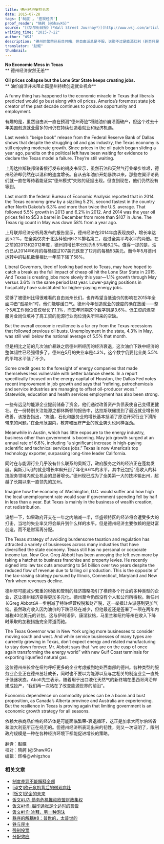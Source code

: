```yaml
---
title: 德州经济安然无恙
date: 2015-07-28
tags: ['制度', '宏观经济']
proof_reader: "晓舸 (@ShawXG)"
source: "[《华尔街日报》（*Wall Street Journay*）](http://www.wsj.com/articles/no-economic-mess-in-texas-1437433836)"
writing_time: "2015-7-22"
author: "WSJ"
description: "德州的繁荣已有目共睹，但自由派总是不服，说那不过是能源红利（甚至只是能源泡沫），页岩革命当然惠及了德州，但细致的经济学家早已指出，能源并非德州繁荣的关键，多年来，自由派都在等着油价崩溃，好看德州的笑话，可惜他们始终没能等来这一天……"
translator: "赵鲲"
thumbnail:
---
```


**No Economic Mess in Texas**  
** 德州经济安然无恙**

**Oil prices collapse but the Lone Star State keeps creating jobs.**  
** 油价崩溃并未阻止孤星州持续创造就业机会**

A funny thing has happened to the economic miracle in Texas that liberals predicted would go bust along with oil prices. America’s foremost state job creator of the past decade continues to produce opportunity and employment.

有趣的是，虽然自由派一直在预测“德州奇迹”将随油价崩溃而破产，但这个过去十年美国创造就业最多的州仍在持续创造着就业和经济机遇。

Last week’s “beige book” release from the Federal Reserve Bank of Dallas shows that despite the struggling oil and gas industry, the Texas economy is still enjoying moderate growth. Since prices in the oil patch began sliding a year ago, pundits on the political left have been waiting for evidence to declare the Texas model a failure. They’re still waiting.

上周达拉斯联邦储备银行发布的褐皮书显示，虽然石油和天然气行业举步维艰，德州经济却仍然在以温和的速度增长。自从去年油价开始暴跌以来，那些左翼评论员们就一直在等待着能证实“德州模式”失败的证据出现。但直到现在，他们仍然没有等到。

Last month the federal Bureau of Economic Analysis reported that in 2014 the Texas economy grew by a sizzling 5.2%, second fastest in the country after North Dakota’s 6.3% and more than twice the U.S. average. That followed 5.5% growth in 2013 and 6.2% in 2012. And 2014 was the year oil prices fell to $53 a barrel in December from more than $107 in June. The Texas rig count in May was down 58% from a year ago.

上月联邦经济分析局发布的报告显示，德州经济在2014年度表现良好，增长率达到5.2%，在全美仅次于北达科他州6.2%排名第二，超过全美平均水平的两倍。在之前的2013和2012年度，德州的增长率分别为5.5%和6.2%。值得一提的是，油价已从2014年6月的每桶超过107美元跌至了12月的每桶53美元。而今年5月德州运转中的钻机数量相比一年前下降了58%。

Liberal Governors, tired of looking bad next to Texas, may have hoped to catch a break as the full impact of cheap oil hit the Lone Star State in 2015. And Texas is creating jobs more slowly this year—1.1% growth through May versus 3.6% in the same period last year. Lower-paying positions in hospitality have substituted for higher-paying energy jobs.

受够了被德州比得很难看的自由派州长们，也许希望当低油价的影响在2015年全面冲击“孤星州”时，他们能够缓口气。德州今年创造就业的速度的确在放缓——整个5月工作岗位仅仅增长了1.1%，而去年同期这个数字则是3.6%。低工资的酒店服务业岗位填补了高工资的能源行业岗位消失所带来的空缺。

But the overall economic resilience is a far cry from the Texas recessions that followed previous oil busts. Unemployment in the state, 4.3% in May, was still well below the national average of 5.5% that month.

但是相比之前的几次油价暴跌之后德州所经历的经济衰退，这次油价下跌中经济的整体韧性已经强得多了。德州在5月的失业率是4.3%，这个数字仍要比全美 5.5% 的平均水平低了不少。

Some credit goes to the foresight of energy companies that made themselves less vulnerable with better balance sheets. In a report specifically focused on the energy capital of Houston, the Dallas Fed notes recent improvement in job growth and says that “refining, petrochemicals and service industries are managing to offset oil-producer woes.” Statewide, education and health services employment has also been strong.

一些有远见的能源企业提前储备了资金，他们通过改善资产负债表使自己变得更健壮。在一份特别关注能源之都休斯顿的报告中，达拉斯联储提到了最近就业增长的改善，该报告指出，“炼油，石化和服务业的增长基本抵消了原油开采行业下滑所带来的问题。”在全州范围内，教育和医疗产业的就业势头也同样强劲。

Meanwhile in Austin, which has little exposure to the energy industry, business other than government is booming. May job growth surged at an annual rate of 6.6%, including “a significant increase in high-paying scientific and technical services jobs.” Texas is now America’s top technology exporter, surpassing long-time leader California.

同时在与能源行业几乎没有什么联系的奥斯汀，政府服务之外的经济正在蓬勃发展。奥斯汀5月的就业增长率飙升到了年化6.6%的水平，其中还包括“高收入的科技服务领域内就业机会的显著增长。”德州现已成为了全美第一大的技术输出州，超越了长期以来一直领先的加州。

Imagine how the economy of Washington, D.C. would suffer and how high the local unemployment rate would soar if government spending fell by half in less than a year. But Texas is mainly in the business of wealth creation, not redistribution.

设想一下，如果政府开支在一年之内缩减一半，华盛顿特区的经济将会遭受多大的打击，当地的失业率又将会飙升到什么样的水平。但是德州经济主要依赖的是财富创造，而不是财富再分配。

The Texas strategy of avoiding burdensome taxation and regulation has attracted a variety of businesses across many industries that have diversified the state economy. Texas still has no personal or corporate income tax. New Gov. Greg Abbott has been annoying the left even more by taking a hatchet to business franchise and property levies. He recently signed into law tax cuts amounting to $4 billion over two years despite the reduced flow of revenue due to falling oil production. This is the opposite of the tax-raising strategy pursued by Illinois, Connecticut, Maryland and New York when revenues decline.

德州尽可能减少繁重的税收和管制的经济策略吸引了横跨多个行业的多种类型的企业，这让德州经济变得更加多元化。德州至今仍然没有个人和公司所得税。新任州长Greg Abbott进一步削减了特许经营权税和财产税，这一举措让左派感到更加气恼。虽然政府收入因为油价的下跌已经在减少，但他最近还是签署了一项在两年内减税40亿美元的计划。这与伊利诺伊，康涅狄格，马里兰和纽约等州在收入下降时采取的加税措施完全背道而驰。

The Texas Governor was in New York urging more businesses to consider moving south and west. And while service businesses of many types are currently growing in Texas, don’t expect energy and related manufacturing to stay down forever. Mr. Abbott says that “we are on the cusp of once again transforming the energy world” with new Gulf Coast terminals for exporting liquefied natural gas.

这位德州州长曾在纽约呼吁更多的企业考虑搬到地处西南部的德州。各种类型的服务业企业正在德州茁壮成长，同时也不要以为能源以及与之相关的制造业会一直处于低迷状态。Abott先生表示，随着用于出口液化天然气的新终端在墨西哥湾沿岸建成投产，“我们再一次站在了改变能源世界的前沿”。

Economic dependence on commodity prices can be a boom and bust proposition, as Canada’s Alberta province and Australia are experiencing. But the resilience in Texas is proving again that limiting government is an economic growth strategy for all seasons.

依赖大宗商品价格的经济体是可能面临繁荣-衰退循环，这正是加拿大阿尔伯塔省和澳大利亚所正在经历的。但德州经济所表现出来的韧性，则又一次证明了，限制政府规模是一种在各种经济环境下都能促进增长的策略。


翻译：赵鲲  
校对：晓舸 (@ShawXG)  
编辑：辉格@whigzhou


### 相关文章

* [制度差异不能解释全部](https://headsalon.org/archives/6808.html "制度差异不能解释全部")
* [[译文]欧元危机背后的微观病灶](https://headsalon.org/archives/6170.html "[译文]欧元危机背后的微观病灶")
* [[饭文]民企的未来](https://headsalon.org/archives/3578.html "[饭文]民企的未来")
* [饭文#U7: 债务危机推动欧盟财政集权](https://headsalon.org/archives/2087.html "饭文#U7: 债务危机推动欧盟财政集权")
* [饭文#H9: 越印通胀是个适时的警告](https://headsalon.org/archives/785.html "饭文#H9: 越印通胀是个适时的警告")
* [饭文#H1: 迪拜，另一种泡沫](https://headsalon.org/archives/807.html "饭文#H1: 迪拜，另一种泡沫")
* [秩序的解耦#8：普世的，太普世的](https://headsalon.org/archives/7846.html "秩序的解耦#8：普世的，太普世的")
* [铁与民主](https://headsalon.org/archives/7815.html "铁与民主")
* [强制投票](https://headsalon.org/archives/7799.html "强制投票")
* [分配效应](https://headsalon.org/archives/7675.html "分配效应")
